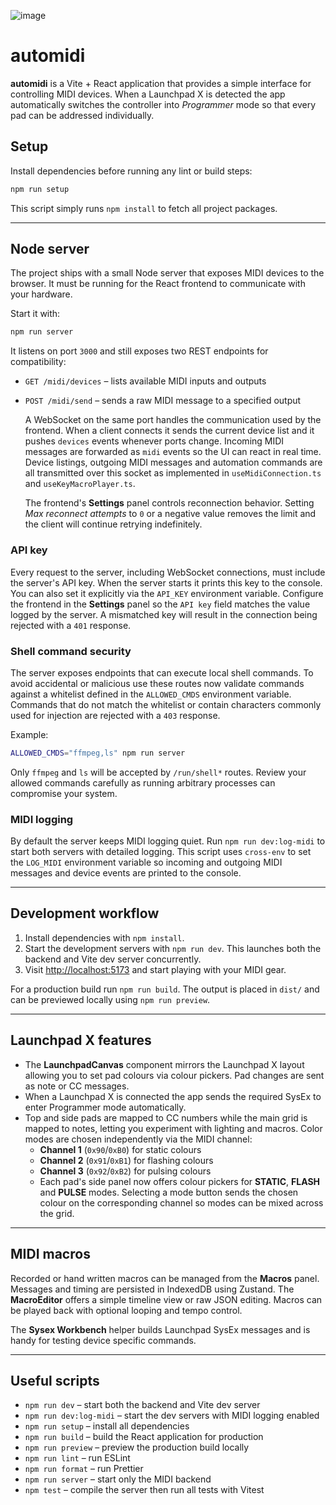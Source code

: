 ![image](https://github.com/user-attachments/assets/010b9f3d-9d22-4e4c-b033-274f3ef24bd2)

# automidi

**automidi** is a Vite + React application that provides a simple interface for
controlling MIDI devices. When a Launchpad X is detected the app automatically
switches the controller into _Programmer_ mode so that every pad can be
addressed individually.

## Setup

Install dependencies before running any lint or build steps:

```bash
npm run setup
```

This script simply runs `npm install` to fetch all project packages.

---

## Node server

The project ships with a small Node server that exposes MIDI devices to the
browser. It must be running for the React frontend to communicate with your
hardware.

Start it with:

```bash
npm run server
```

It listens on port `3000` and still exposes two REST endpoints for
compatibility:

- `GET /midi/devices` – lists available MIDI inputs and outputs
- `POST /midi/send` – sends a raw MIDI message to a specified output

  A WebSocket on the same port handles the communication used by the frontend.
  When a client connects it sends the current device list and it pushes `devices`
  events whenever ports change. Incoming MIDI messages are forwarded as `midi`
  events so the UI can react in real time. Device listings, outgoing MIDI messages
  and automation commands are all transmitted over this socket as implemented in
  `useMidiConnection.ts` and `useKeyMacroPlayer.ts`.

  The frontend's **Settings** panel controls reconnection behavior. Setting
  _Max reconnect attempts_ to `0` or a negative value removes the limit and the
  client will continue retrying indefinitely.

### API key

Every request to the server, including WebSocket connections, must include the
server's API key. When the server starts it prints this key to the console. You
can also set it explicitly via the `API_KEY` environment variable. Configure the
frontend in the **Settings** panel so the `API key` field matches the value
logged by the server. A mismatched key will result in the connection being
rejected with a `401` response.

### Shell command security

The server exposes endpoints that can execute local shell commands. To avoid
accidental or malicious use these routes now validate commands against a
whitelist defined in the `ALLOWED_CMDS` environment variable. Commands that do
not match the whitelist or contain characters commonly used for injection are
rejected with a `403` response.

Example:

```bash
ALLOWED_CMDS="ffmpeg,ls" npm run server
```

Only `ffmpeg` and `ls` will be accepted by `/run/shell*` routes. Review your
allowed commands carefully as running arbitrary processes can compromise your
system.

### MIDI logging

By default the server keeps MIDI logging quiet. Run `npm run dev:log-midi` to
start both servers with detailed logging. This script uses `cross-env` to set
the `LOG_MIDI` environment variable so incoming and outgoing MIDI messages and
device events are printed to the console.

---

## Development workflow

1. Install dependencies with `npm install`.
2. Start the development servers with `npm run dev`. This launches both the backend and Vite dev server concurrently.
3. Visit <http://localhost:5173> and start playing with your MIDI gear.

For a production build run `npm run build`. The output is placed in `dist/` and
can be previewed locally using `npm run preview`.

---

## Launchpad X features

- The **LaunchpadCanvas** component mirrors the Launchpad X layout allowing you
  to set pad colours via colour pickers. Pad changes are sent as note or CC
  messages.
- When a Launchpad X is connected the app sends the required SysEx to enter
  Programmer mode automatically.
- Top and side pads are mapped to CC numbers while the main grid is mapped to
  notes, letting you experiment with lighting and macros.
  Color modes are chosen independently via the MIDI channel:
  - **Channel 1** (`0x90`/`0xB0`) for static colours
  - **Channel 2** (`0x91`/`0xB1`) for flashing colours
  - **Channel 3** (`0x92`/`0xB2`) for pulsing colours
  - Each pad's side panel now offers colour pickers for **STATIC**, **FLASH**
    and **PULSE** modes. Selecting a mode button sends the chosen colour on the
    corresponding channel so modes can be mixed across the grid.

---

## MIDI macros

Recorded or hand written macros can be managed from the **Macros** panel.
Messages and timing are persisted in IndexedDB using Zustand. The
**MacroEditor** offers a simple timeline view or raw JSON editing. Macros can be
played back with optional looping and tempo control.

The **Sysex Workbench** helper builds Launchpad SysEx messages and is handy for
testing device specific commands.

---

## Useful scripts

- `npm run dev` – start both the backend and Vite dev server
- `npm run dev:log-midi` – start the dev servers with MIDI logging enabled
- `npm run setup` – install all dependencies
- `npm run build` – build the React application for production
- `npm run preview` – preview the production build locally
- `npm run lint` – run ESLint
- `npm run format` – run Prettier
- `npm run server` – start only the MIDI backend
- `npm test` – compile the server then run all tests with Vitest
